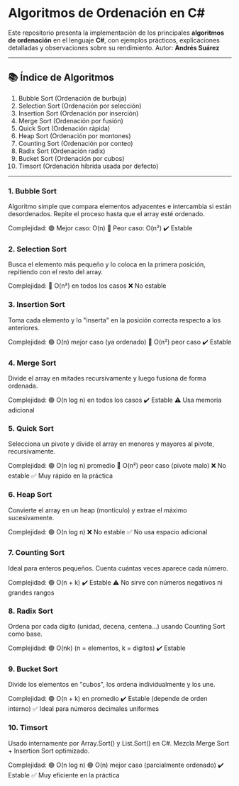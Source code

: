 # Algoritmos de Ordenación en C#

Este repositorio presenta la implementación de los principales **algoritmos de ordenación** en el lenguaje **C#**, con ejemplos prácticos, explicaciones detalladas y observaciones sobre su rendimiento.
Autor: **Andrés Suárez**  

---

## 📚 Índice de Algoritmos

 1. Bubble Sort (Ordenación de burbuja)
 2. Selection Sort (Ordenación por selección)
 3. Insertion Sort (Ordenación por inserción)
 4. Merge Sort (Ordenación por fusión)
 5. Quick Sort (Ordenación rápida)
 6. Heap Sort (Ordenación por montones)
 7. Counting Sort (Ordenación por conteo)
 8. Radix Sort (Ordenación radix)
 9. Bucket Sort (Ordenación por cubos)
10. Timsort (Ordenación híbrida usada por defecto)

---

### 1. Bubble Sort
Algoritmo simple que compara elementos adyacentes e intercambia si están desordenados. Repite el proceso hasta que el array esté ordenado.

Complejidad:
🟢 Mejor caso: O(n)
🔴 Peor caso: O(n²)
✔️ Estable

### 2. Selection Sort
Busca el elemento más pequeño y lo coloca en la primera posición, repitiendo con el resto del array.

Complejidad:
🔴 O(n²) en todos los casos
❌ No estable

### 3. Insertion Sort
Toma cada elemento y lo "inserta" en la posición correcta respecto a los anteriores.

Complejidad:
🟢 O(n) mejor caso (ya ordenado)
🔴 O(n²) peor caso
✔️ Estable

### 4. Merge Sort
Divide el array en mitades recursivamente y luego fusiona de forma ordenada.

Complejidad:
🟢 O(n log n) en todos los casos
✔️ Estable
⚠️ Usa memoria adicional

### 5. Quick Sort
Selecciona un pivote y divide el array en menores y mayores al pivote, recursivamente.

Complejidad:
🟢 O(n log n) promedio
🔴 O(n²) peor caso (pivote malo)
❌ No estable
✅ Muy rápido en la práctica

### 6. Heap Sort
Convierte el array en un heap (montículo) y extrae el máximo sucesivamente.

Complejidad:
🟢 O(n log n)
❌ No estable
✅ No usa espacio adicional

### 7. Counting Sort
Ideal para enteros pequeños. Cuenta cuántas veces aparece cada número.

Complejidad:
🟢 O(n + k)
✔️ Estable
⚠️ No sirve con números negativos ni grandes rangos

### 8. Radix Sort
Ordena por cada dígito (unidad, decena, centena...) usando Counting Sort como base.

Complejidad:
🟢 O(nk) (n = elementos, k = dígitos)
✔️ Estable

### 9. Bucket Sort
Divide los elementos en "cubos", los ordena individualmente y los une.

Complejidad:
🟢 O(n + k) en promedio
✔️ Estable (depende de orden interno)
✅ Ideal para números decimales uniformes

### 10. Timsort
Usado internamente por Array.Sort() y List<T>.Sort() en C#. Mezcla Merge Sort + Insertion Sort optimizado.

Complejidad:
🟢 O(n log n)
🟢 O(n) mejor caso (parcialmente ordenado)
✔️ Estable
✅ Muy eficiente en la práctica
